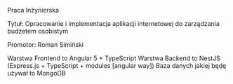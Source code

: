 Praca Inżynierska

Tytuł: Opracowanie i implementacja aplikacji internetowej do zarządzania budżetem osobistym

Promotor: Roman Simiński


Warstwa Frontend to Angular 5 + TypeScript
Warstwa Backend to NestJS (Express.js + TypeScript + modules [angular way])
Baza danych jakiej będę używał to MongoDB
